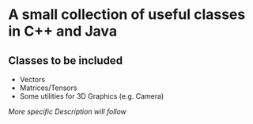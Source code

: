 A small collection of useful classes in C++ and Java
====================================================

Classes to be included
----------------------
* Vectors
* Matrices/Tensors
* Some utilities for 3D Graphics (e.g. Camera)



*More specific Description will follow*
